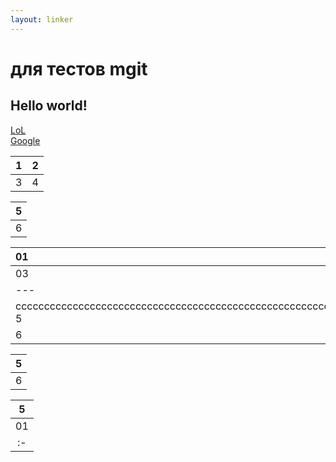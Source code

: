```yaml
---
layout: linker
---
```


# для тестов mgit
## Hello world!
[LoL](/)  
[Google](http://google.com)

1 | 2
:---: | :---:
3 | 4

| 5 |
|:-:|
| 6 |

|01|02|
|:-|:-|
|03|0сссссссссссссссссссссссссссссссссссссссссссссссссссссссссссссссссссссссссссссссссссссссссссссссссссс4|
|---|
|  сссссссссссссссссссссссссссссссссссссссссссссссссссссссссссссссссссссссссссссссссссссссссс 5  |
|  6  |

| 5 |
|:-:|
| 6 |

|  5  |
|:---:|
|01|02|
|:-|:-|
<script async src="https://comments.app/js/widget.js?2" data-comments-app-website="zuRUPyyL" data-limit="5"></script>
